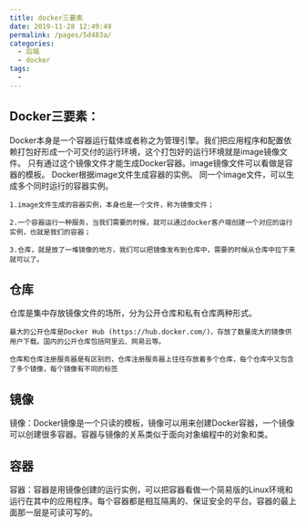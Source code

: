 ```yaml
---
title: docker三要素
date: 2019-11-28 12:49:49
permalink: /pages/5d483a/
categories:
  - 后端
  - docker
tags:
  - 
---
```

## Docker三要素：

Docker本身是一个容器运行载体或者称之为管理引擎。我们把应用程序和配置依赖打包好形成一个可交付的运行环境，这个打包好的运行环境就是image镜像文件。 只有通过这个镜像文件才能生成Docker容器。image镜像文件可以看做是容器的模板。 Docker根据image文件生成容器的实例。 同一个image文件，可以生成多个同时运行的容器实例。
```
1.image文件生成的容器实例，本身也是一个文件，称为镜像文件；

2.一个容器运行一种服务，当我们需要的时候，就可以通过docker客户端创建一个对应的运行实例，也就是我们的容器；

3.仓库，就是放了一堆镜像的地方，我们可以把镜像发布到仓库中，需要的时候从仓库中拉下来就可以了。
```
## 仓库

仓库是集中存放镜像文件的场所，分为公开仓库和私有仓库两种形式。
```
最大的公开仓库是Docker Hub (https://hub.docker.com/)，存放了数量庞大的镜像供用户下载。国内的公开仓库包括阿里云、网易云等。

仓库和仓库注册服务器是有区别的，仓库注册服务器上往往存放着多个仓库，每个仓库中又包含了多个镜像，每个镜像有不同的标签
```
## 镜像

镜像：Docker镜像是一个只读的模板，镜像可以用来创建Docker容器，一个镜像可以创建很多容器。容器与镜像的关系类似于面向对象编程中的对象和类。

## 容器

容器：容器是用镜像创建的运行实例，可以把容器看做一个简易版的Linux环境和运行在其中的应用程序。每个容器都是相互隔离的、保证安全的平台。容器的最上面那一层是可读可写的。
